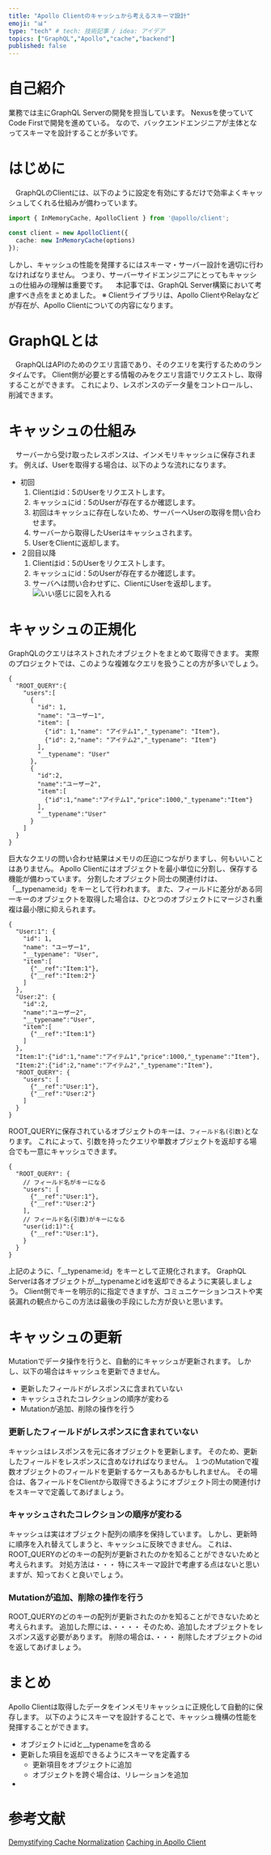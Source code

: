 ```yaml
---
title: "Apollo Clientのキャッシュから考えるスキーマ設計"
emoji: "📊"
type: "tech" # tech: 技術記事 / idea: アイデア
topics: ["GraphQL","Apollo","cache","backend"]
published: false
---
```


# 自己紹介

業務では主にGraphQL Serverの開発を担当しています。
Nexusを使っていてCode Firstで開発を進めている。
なので、バックエンドエンジニアが主体となってスキーマを設計することが多いです。

# はじめに
&emsp;GraphQLのClientには、以下のように設定を有効にするだけで効率よくキャッシュしてくれる仕組みが備わっています。

```js:index.ts
import { InMemoryCache, ApolloClient } from '@apollo/client';

const client = new ApolloClient({
  cache: new InMemoryCache(options)
});
```

しかし、キャッシュの性能を発揮するにはスキーマ・サーバー設計を適切に行わなければなりません。
つまり、サーバーサイドエンジニアにとってもキャッシュの仕組みの理解は重要です。
&emsp;本記事では、GraphQL Server構築において考慮すべき点をまとめました。
※ Clientライブラリは、Apollo ClientやRelayなどが存在が、Apollo Clientについての内容になります。

# GraphQLとは

&emsp;GraphQLはAPIのためのクエリ言語であり、そのクエリを実行するためのランタイムです。
Client側が必要とする情報のみをクエリ言語でリクエストし、取得することができます。
これにより、レスポンスのデータ量をコントロールし、削減できます。

# キャッシュの仕組み
&emsp;サーバーから受け取ったレスポンスは、インメモリキャッシュに保存されます。
例えば、Userを取得する場合は、以下のような流れになります。
- 初回
  1. Clientはid：5のUserをリクエストします。
  2. キャッシュにid：5のUserが存在するか確認します。
  3. 初回はキャッシュに存在しないため、サーバーへUserの取得を問い合わせます。
  4. サーバーから取得したUserはキャッシュされます。
  5. UserをClientに返却します。
- ２回目以降
  1. Clientはid：5のUserをリクエストします。
  2. キャッシュにid：5のUserが存在するか確認します。
  3. サーバへは問い合わせずに、ClientにUserを返却します。
![いい感じに図を入れる]()

# キャッシュの正規化
GraphQLのクエリはネストされたオブジェクトをまとめて取得できます。
実際のプロジェクトでは、このような複雑なクエリを扱うことの方が多いでしょう。
```json:重複したキャッシュ
{
  "ROOT_QUERY":{
    "users":[
      {
        "id": 1,
        "name": "ユーザー1",
        "item": [
          {"id": 1,"name": "アイテム1","_typename": "Item"},
          {"id": 2,"name": "アイテム2","_typename": "Item"}
        ],
        "__typename": "User"
      },
      {
        "id":2,
        "name":"ユーザー2",
        "item":[
          {"id":1,"name":"アイテム1","price":1000,"_typename":"Item"}
        ],
        "__typename":"User"
      }
    ]
  }
}
```

巨大なクエリの問い合わせ結果はメモリの圧迫につながりますし、何もいいことはありません。
Apollo Clientにはオブジェクトを最小単位に分割し、保存する機能が備わっています。
分割したオブジェクト同士の関連付けは、「__typename:id」をキーとして行われます。
また、フィールドに差分がある同一キーのオブジェクトを取得した場合は、ひとつのオブジェクトにマージされ重複は最小限に抑えられます。
```json:正規化されたキャッシュ
{
  "User:1": {
    "id": 1,
    "name": "ユーザー1",
    "__typename": "User",
    "item":[
      {"__ref":"Item:1"},
      {"__ref":"Item:2"}
    ]
  },
  "User:2": {
    "id":2,
    "name":"ユーザー2",
    "__typename":"User",
    "item":[
      {"__ref":"Item:1"}
    ]
  },
  "Item:1":{"id":1,"name":"アイテム1","price":1000,"_typename":"Item"},
  "Item:2":{"id":2,"name":"アイテム2","_typename":"Item"},
  "ROOT_QUERY": {
    "users": [
      {"__ref":"User:1"},
      {"__ref":"User:2"}
    ]
  }
}
```

ROOT_QUERYに保存されているオブジェクトのキーは、`フィールド名(引数)`となります。
これによって、引数を持ったクエリや単数オブジェクトを返却する場合でも一意にキャッシュできます。
```json:正規化されたキャッシュ
{
  "ROOT_QUERY": {
    // フィールド名がキーになる
    "users": [
      {"__ref":"User:1"},
      {"__ref":"User:2"}
    ],
    // フィールド名(引数)がキーになる
    "user(id:1)":{
      {"__ref":"User:1"},
    }
  }
}
```

上記のように、「__typename:id」をキーとして正規化されます。
GraphQL Serverは各オブジェクトが__typenameとidを返却できるように実装しましょう。
Client側でキーを明示的に指定できますが、コミュニケーションコストや実装漏れの観点からこの方法は最後の手段にした方が良いと思います。

# キャッシュの更新
Mutationでデータ操作を行うと、自動的にキャッシュが更新されます。
しかし、以下の場合はキャッシュを更新できません。

- 更新したフィールドがレスポンスに含まれていない
- キャッシュされたコレクションの順序が変わる
- Mutationが追加、削除の操作を行う

### 更新したフィールドがレスポンスに含まれていない
キャッシュはレスポンスを元に各オブジェクトを更新します。
そのため、更新したフィールドをレスポンスに含めなければなりません。
１つのMutationで複数オブジェクトのフィールドを更新するケースもあるかもしれません。
その場合は、各フィールドをClientから取得できるようにオブジェクト同士の関連付けをスキーマで定義してあげましょう。

### キャッシュされたコレクションの順序が変わる
キャッシュは実はオブジェクト配列の順序を保持しています。
しかし、更新時に順序を入れ替えてしまうと、キャッシュに反映できません。
これは、ROOT_QUERYのどのキーの配列が更新されたのかを知ることができないためと考えられます。
対処方法は・・・
特にスキーマ設計で考慮する点はないと思いますが、知っておくと良いでしょう。

### Mutationが追加、削除の操作を行う
ROOT_QUERYのどのキーの配列が更新されたのかを知ることができないためと考えられます。
追加した際には、・・・・
そのため、追加したオブジェクトをレスポンス返す必要があります。
削除の場合は、・・・
削除したオブジェクトのidを返してあげましょう。

# まとめ
Apollo Clientは取得したデータをインメモリキャッシュに正規化して自動的に保存します。
以下のようにスキーマを設計することで、キャッシュ機構の性能を発揮することができます。

- オブジェクトにidと__typenameを含める
- 更新した項目を返却できるようにスキーマを定義する
  - 更新項目をオブジェクトに追加
  - オブジェクトを跨ぐ場合は、リレーションを追加
- 

<!-- メモ
nodeのキャッシュ構造確認 -->

# 参考文献
[Demystifying Cache Normalization](https://www.apollographql.com/blog/apollo-client/caching/demystifying-cache-normalization/)
[Caching in Apollo Client](https://www.apollographql.com/docs/react/caching/overview/)